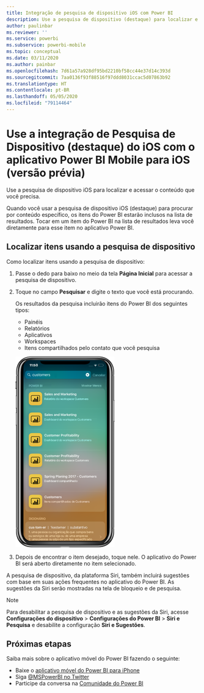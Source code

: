 ```yaml
---
title: Integração de pesquisa de dispositivo iOS com Power BI
description: Use a pesquisa de dispositivo (destaque) para localizar e acessar o conteúdo que você precisa
author: paulinbar
ms.reviewer: ''
ms.service: powerbi
ms.subservice: powerbi-mobile
ms.topic: conceptual
ms.date: 03/11/2020
ms.author: painbar
ms.openlocfilehash: 7d61a57a928df95bd2210bf58cc44e37d14c393d
ms.sourcegitcommit: 7aa0136f93f88516f97ddd8031ccac5d07863b92
ms.translationtype: HT
ms.contentlocale: pt-BR
ms.lasthandoff: 05/05/2020
ms.locfileid: "79114464"
---
```

# <a name="ios-device-search-spotlight-integration-with-power-bi-mobile-ios-app-preview"></a>Use a integração de Pesquisa de Dispositivo (destaque) do iOS com o aplicativo Power BI Mobile para iOS (versão prévia)
Use a pesquisa de dispositivo iOS para localizar e acessar o conteúdo que você precisa.

Quando você usar a pesquisa de dispositivo iOS (destaque) para procurar por conteúdo específico, os itens do Power BI estarão inclusos na lista de resultados. Tocar em um item do Power BI na lista de resultados leva você diretamente para esse item no aplicativo Power BI.

## <a name="find-items-using-device-search"></a>Localizar itens usando a pesquisa de dispositivo

Como localizar itens usando a pesquisa de dispositivo:

1. Passe o dedo para baixo no meio da tela **Página Inicial** para acessar a pesquisa de dispositivo.

2. Toque no campo **Pesquisar** e digite o texto que você está procurando.
 
   Os resultados da pesquisa incluirão itens do Power BI dos seguintes tipos:

    * Painéis
    * Relatórios
    * Aplicativos
    * Workspaces
    * Itens compartilhados pelo contato que você pesquisa

    ![Captura de tela mostrando os resultados da pesquisa do Power BI na pesquisa de dispositivo iOS](./media/mobile-apps-ios-siri-search/power-bi-spotlight-search.png)

 3. Depois de encontrar o item desejado, toque nele. O aplicativo do Power BI será aberto diretamente no item selecionado. 

A pesquisa de dispositivo, da plataforma Siri, também incluirá sugestões com base em suas ações frequentes no aplicativo do Power BI. As sugestões da Siri serão mostradas na tela de bloqueio e de pesquisa.

>[!NOTE]
>
>Para desabilitar a pesquisa de dispositivo e as sugestões da Siri, acesse **Configurações do dispositivo** > **Configurações do Power BI** > **Siri e Pesquisa** e desabilite a configuração **Siri e Sugestões**.
>

## <a name="next-steps"></a>Próximas etapas
Saiba mais sobre o aplicativo móvel do Power BI fazendo o seguinte: 

* Baixe o [aplicativo móvel do Power BI para iPhone](https://go.microsoft.com/fwlink/?LinkId=522062)
* Siga [@MSPowerBI no Twitter](https://twitter.com/MSPowerBI)
* Participe da conversa na [Comunidade do Power BI](https://community.powerbi.com/)

